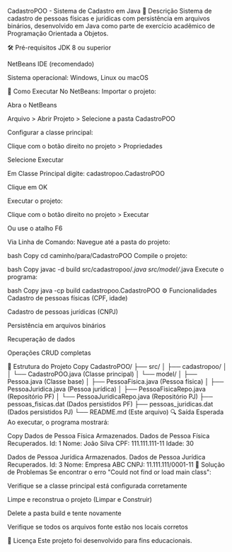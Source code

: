 CadastroPOO - Sistema de Cadastro em Java
📝 Descrição
Sistema de cadastro de pessoas físicas e jurídicas com persistência em arquivos binários, desenvolvido em Java como parte de exercício acadêmico de Programação Orientada a Objetos.

🛠️ Pré-requisitos
JDK 8 ou superior

NetBeans IDE (recomendado)

Sistema operacional: Windows, Linux ou macOS

🚀 Como Executar
No NetBeans:
Importar o projeto:

Abra o NetBeans

Arquivo > Abrir Projeto > Selecione a pasta CadastroPOO

Configurar a classe principal:

Clique com o botão direito no projeto > Propriedades

Selecione Executar

Em Classe Principal digite: cadastropoo.CadastroPOO

Clique em OK

Executar o projeto:

Clique com o botão direito no projeto > Executar

Ou use o atalho F6

Via Linha de Comando:
Navegue até a pasta do projeto:

bash
Copy
cd caminho/para/CadastroPOO
Compile o projeto:

bash
Copy
javac -d build src/cadastropoo/*.java src/model/*.java
Execute o programa:

bash
Copy
java -cp build cadastropoo.CadastroPOO
⚙️ Funcionalidades
Cadastro de pessoas físicas (CPF, idade)

Cadastro de pessoas jurídicas (CNPJ)

Persistência em arquivos binários

Recuperação de dados

Operações CRUD completas

📁 Estrutura do Projeto
Copy
CadastroPOO/
├── src/
│   ├── cadastropoo/
│   │   └── CadastroPOO.java         (Classe principal)
│   └── model/
│       ├── Pessoa.java              (Classe base)
│       ├── PessoaFisica.java        (Pessoa física)
│       ├── PessoaJuridica.java      (Pessoa jurídica)
│       ├── PessoaFisicaRepo.java    (Repositório PF)
│       └── PessoaJuridicaRepo.java  (Repositório PJ)
├── pessoas_fisicas.dat              (Dados persistidos PF)
├── pessoas_juridicas.dat            (Dados persistidos PJ)
└── README.md                        (Este arquivo)
🔍 Saída Esperada
Ao executar, o programa mostrará:

Copy
Dados de Pessoa Física Armazenados.
Dados de Pessoa Física Recuperados.
Id: 1
Nome: João Silva
CPF: 111.111.111-11
Idade: 30

Dados de Pessoa Jurídica Armazenados.
Dados de Pessoa Jurídica Recuperados.
Id: 3
Nome: Empresa ABC
CNPJ: 11.111.111/0001-11
🐛 Solução de Problemas
Se encontrar o erro "Could not find or load main class":

Verifique se a classe principal está configurada corretamente

Limpe e reconstrua o projeto (Limpar e Construir)

Delete a pasta build e tente novamente

Verifique se todos os arquivos fonte estão nos locais corretos

📜 Licença
Este projeto foi desenvolvido para fins educacionais.
